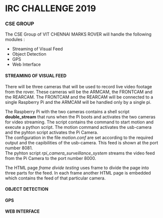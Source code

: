 # IRC CHALLENGE 2019  
### CSE GROUP

The CSE Group of VIT CHENNAI MARKS ROVER will handle the following modules : 
* Streaming of Visual Feed
* Object Detection 
* GPS
* Web Interface

#### STREAMING OF VISUAL FEED  

There will be three cameras that will be used to record live video footage from the rover. These cameras will be the ARMCAM, the FRONTCAM and the REARCAM. The FRONTCAM and the REARCAM will be connected to a single Raspberry Pi and the ARMCAM will be handled only by a single pi. 

The Raspberry Pi with the two cameras contains a shell script **double_stream** that runs when the Pi boots and activates the two cameras for video streaming. The script contains the command to start motion and execute a python script. The motion command activates the usb-camera and the pyhton script activates the Pi Camera.  
The configuration in the file _motion.conf_ are set according to the required output and the capibilities of the usb-camera. This feed is shown at the port number 8081.  
The pyhton script _rpi_camera_surveillance_system_ streams the video feed from the Pi Camera to the port number 8000.  

The HTML page _frame divide testing_ uses frame to divide the page into three parts for the feed. In each frame another HTML page is embedded which contains the feed of that particular camera. 

#### OBJECT DETECTION

#### GPS

#### WEB INTERFACE

